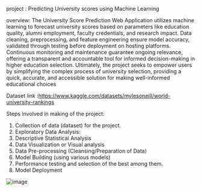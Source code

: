 project : Predicting University scores using Machine Learning

overview:
The University Score Prediction Web Application utilizes machine learning to forecast
university scores based on parameters like education quality, alumni employment, faculty 
credentials, and research impact. Data cleaning, preprocessing, and feature engineering ensure 
model accuracy, validated through testing before deployment on hosting platforms. Continuous 
monitoring and maintenance guarantee ongoing relevance, offering a transparent and 
accountable tool for informed decision-making in higher education selection. Ultimately, the 
project seeks to empower users by simplifying the complex process of university selection, 
providing a quick, accurate, and accessible solution for making well-informed educational 
choices

Dataset link :https://www.kaggle.com/datasets/mylesoneill/world-university-rankings

Steps involved in making of the project: 
1. Collection of data (dataset) for the project.
2. Exploratory Data Analysis:
3. Descriptive Statistical Analysis
4. Data Visualization or Visual analysis
5. Data Pre-processing (Cleansing/Preparation of Data)
6. Model Building (using various models)
7. Performance testing and selection of the best among them.
8. Model Deployment
   
![image](https://github.com/Rishithakallurii/project/assets/143505036/3e018429-4db8-426b-b4e7-df70cf76b8f7)
